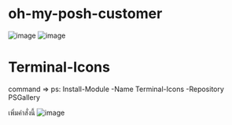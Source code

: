 # oh-my-posh-customer


![image](https://user-images.githubusercontent.com/44764791/134384261-b0e937b9-c207-4409-b721-5132072c58d0.png)
![image](https://user-images.githubusercontent.com/44764791/134384312-1985ee36-7949-45d2-9d8b-8f782910344f.png)

# Terminal-Icons
command => ps: Install-Module -Name Terminal-Icons -Repository PSGallery

เพิ่มคำสั่งนี้
![image](https://user-images.githubusercontent.com/44764791/134385101-20d1ea3d-f6f3-404d-a0ca-35a90dc60721.png)
